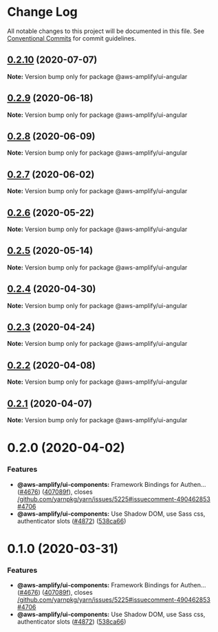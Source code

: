 # Change Log

All notable changes to this project will be documented in this file.
See [Conventional Commits](https://conventionalcommits.org) for commit guidelines.

## [0.2.10](https://github.com/aws-amplify/amplify-js/compare/@aws-amplify/ui-angular@0.2.9...@aws-amplify/ui-angular@0.2.10) (2020-07-07)

**Note:** Version bump only for package @aws-amplify/ui-angular





## [0.2.9](https://github.com/aws-amplify/amplify-js/compare/@aws-amplify/ui-angular@0.2.8...@aws-amplify/ui-angular@0.2.9) (2020-06-18)

**Note:** Version bump only for package @aws-amplify/ui-angular





## [0.2.8](https://github.com/aws-amplify/amplify-js/compare/@aws-amplify/ui-angular@0.2.7...@aws-amplify/ui-angular@0.2.8) (2020-06-09)

**Note:** Version bump only for package @aws-amplify/ui-angular





## [0.2.7](https://github.com/aws-amplify/amplify-js/compare/@aws-amplify/ui-angular@0.2.6...@aws-amplify/ui-angular@0.2.7) (2020-06-02)

**Note:** Version bump only for package @aws-amplify/ui-angular





## [0.2.6](https://github.com/aws-amplify/amplify-js/compare/@aws-amplify/ui-angular@0.2.5...@aws-amplify/ui-angular@0.2.6) (2020-05-22)

**Note:** Version bump only for package @aws-amplify/ui-angular





## [0.2.5](https://github.com/aws-amplify/amplify-js/compare/@aws-amplify/ui-angular@0.2.4...@aws-amplify/ui-angular@0.2.5) (2020-05-14)

**Note:** Version bump only for package @aws-amplify/ui-angular





## [0.2.4](https://github.com/aws-amplify/amplify-js/compare/@aws-amplify/ui-angular@0.2.3...@aws-amplify/ui-angular@0.2.4) (2020-04-30)

**Note:** Version bump only for package @aws-amplify/ui-angular





## [0.2.3](https://github.com/aws-amplify/amplify-js/compare/@aws-amplify/ui-angular@0.2.2...@aws-amplify/ui-angular@0.2.3) (2020-04-24)

**Note:** Version bump only for package @aws-amplify/ui-angular





## [0.2.2](https://github.com/aws-amplify/amplify-js/compare/@aws-amplify/ui-angular@0.2.1...@aws-amplify/ui-angular@0.2.2) (2020-04-08)

**Note:** Version bump only for package @aws-amplify/ui-angular





## [0.2.1](https://github.com/aws-amplify/amplify-js/compare/@aws-amplify/ui-angular@0.2.0...@aws-amplify/ui-angular@0.2.1) (2020-04-07)

**Note:** Version bump only for package @aws-amplify/ui-angular





# 0.2.0 (2020-04-02)


### Features

* **@aws-amplify/ui-components:** Framework Bindings for Authen… ([#4676](https://github.com/aws-amplify/amplify-js/issues/4676)) ([407089f](https://github.com/aws-amplify/amplify-js/commit/407089fb4f93afc79ff77b4926e0285dff3ad335)), closes [/github.com/yarnpkg/yarn/issues/5225#issuecomment-490462853](https://github.com//github.com/yarnpkg/yarn/issues/5225/issues/issuecomment-490462853) [#4706](https://github.com/aws-amplify/amplify-js/issues/4706)
* **@aws-amplify/ui-components:** Use Shadow DOM, use Sass css, authenticator slots ([#4872](https://github.com/aws-amplify/amplify-js/issues/4872)) ([538ca66](https://github.com/aws-amplify/amplify-js/commit/538ca667296568fc58d77ce5c45f201b59e085ea))





# 0.1.0 (2020-03-31)

### Features

- **@aws-amplify/ui-components:** Framework Bindings for Authen… ([#4676](https://github.com/aws-amplify/amplify-js/issues/4676)) ([407089f](https://github.com/aws-amplify/amplify-js/commit/407089fb4f93afc79ff77b4926e0285dff3ad335)), closes [/github.com/yarnpkg/yarn/issues/5225#issuecomment-490462853](https://github.com//github.com/yarnpkg/yarn/issues/5225/issues/issuecomment-490462853) [#4706](https://github.com/aws-amplify/amplify-js/issues/4706)
- **@aws-amplify/ui-components:** Use Shadow DOM, use Sass css, authenticator slots ([#4872](https://github.com/aws-amplify/amplify-js/issues/4872)) ([538ca66](https://github.com/aws-amplify/amplify-js/commit/538ca667296568fc58d77ce5c45f201b59e085ea))
